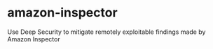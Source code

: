 # amazon-inspector
Use Deep Security to mitigate remotely exploitable findings made by Amazon Inspector
